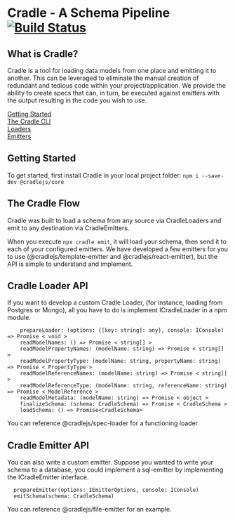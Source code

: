 # Cradle - A Schema Pipeline [![Build Status](https://gatewayapps.visualstudio.com/Cradle/_apis/build/status/Cradle%20CI)](https://gatewayapps.visualstudio.com/Cradle/_build/latest?definitionId=34)

## What is Cradle?

Cradle is a tool for loading data models from one place and emitting it to another. This can be leveraged to eliminate the manual creation of redundant and tedious code within your project/application. We provide the ability to create specs that can, in turn, be executed against emitters with the output resulting in the code you wish to use.

[Getting Started](#getting-started)  
[The Cradle CLI](#the-cradle-cli)  
[Loaders](#cradle-loader-api)  
[Emitters](#cradle-emitter-api)

## Getting Started

To get started, first install Cradle in your local project folder:
`npm i --save-dev @cradlejs/core`

## The Cradle Flow

Cradle was built to load a schema from any source via CradleLoaders and emit to any destination via CradleEmitters.

When you execute `npx cradle emit`, it will load your schema, then send it to each of your configured emitters. We have developed a few emitters for you to use (@cradlejs/template-emitter and @cradlejs/react-emitter), but the API is simple to understand and implement.

## Cradle Loader API

If you want to develop a custom Cradle Loader, (for instance, loading from Postgres or Mongo), all you have to do is implement ICradleLoader in a npm module.

```
    prepareLoader: (options: {[key: string]: any}, console: IConsole) => Promise < void >
    readModelNames: () => Promise < string[] >
    readModelPropertyNames: (modelName: string) => Promise < string[] >
    readModelPropertyType: (modelName: string, propertyName: string) => Promise < PropertyType >
    readModelReferenceNames: (modelName: string) => Promise < string[] >
    readModelReferenceType: (modelName: string, referenceName: string) => Promise < ModelReference >
    readModelMetadata: (modelName: string) => Promise < object >
    finalizeSchema: (schema: CradleSchema) => Promise < CradleSchema >
    loadSchema: () => Promise<CradleSchema>
```

You can reference @cradlejs/spec-loader for a functioning loader

## Cradle Emitter API

You can also write a custom emitter. Suppose you wanted to write your schema to a database, you could implement a sql-emitter by implementing the ICradleEmitter interface.

```
  prepareEmitter(options: IEmitterOptions, console: IConsole)
  emitSchema(schema: CradleSchema)
```

You can reference @cradlejs/file-emitter for an example.
